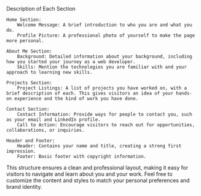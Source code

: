 Description of Each Section

    Home Section:
        Welcome Message: A brief introduction to who you are and what you do.
        Profile Picture: A professional photo of yourself to make the page more personal.

    About Me Section:
        Background: Detailed information about your background, including how you started your journey as a web developer.
        Skills: Mention the technologies you are familiar with and your approach to learning new skills.

    Projects Section:
        Project Listings: A list of projects you have worked on, with a brief description of each. This gives visitors an idea of your hands-on experience and the kind of work you have done.

    Contact Section:
        Contact Information: Provide ways for people to contact you, such as your email and LinkedIn profile.
        Call to Action: Encourage visitors to reach out for opportunities, collaborations, or inquiries.

    Header and Footer:
        Header: Contains your name and title, creating a strong first impression.
        Footer: Basic footer with copyright information.

This structure ensures a clean and professional layout, making it easy for visitors to navigate and learn about you and your work. Feel free to customize the content and styles to match your personal preferences and brand identity.
